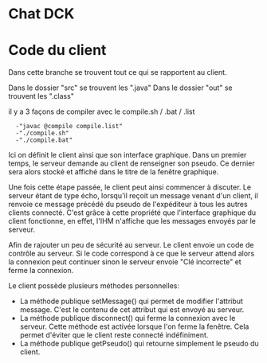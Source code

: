 # Chat DCK

# Code du client

Dans cette branche se trouvent tout ce qui se rapportent au client.

Dans le dossier "src" se trouvent les ".java" 
Dans le dossier "out" se trouvent les ".class"

il y a 3 façons de compiler avec le compile.sh / .bat / .list

      -"javac @compile compile.list"
      -"./compile.sh"
      -"./compile.bat"

Ici on définit le client ainsi que son interface graphique.
Dans un premier temps, le serveur demande au client de renseigner son pseudo. Ce dernier sera alors stocké et affiché dans le titre de la fenêtre graphique.

Une fois cette étape passée, le client peut ainsi commencer à discuter. Le serveur étant de type écho, lorsqu'il reçoit un message venant d'un client, il renvoie ce message précédé du pseudo de l'expéditeur à tous les autres clients connecté. C'est grâce à cette propriété que l'interface graphique du client fonctionne, en effet, l'IHM n'affiche que les messages envoyés par le serveur. 
 
Afin de rajouter un peu de sécurité au serveur. Le client envoie un code de contrôle au serveur.
Si le code correspond à ce que le serveur attend alors la connexion peut continuer sinon le serveur envoie "Clé incorrecte" et ferme la connexion.

Le client possède plusieurs méthodes personnelles:
- La méthode publique setMessage() qui permet de modifier l'attribut message. C'est le contenu de cet attribut qui est envoyé au serveur.
- La méthode publique disconnect() qui ferme la connexion avec le serveur. Cette méthode est activée lorsque l'on ferme la fenêtre. Cela permet d'éviter que le client reste connecté indéfiniment.
- La méthode publique getPseudo() qui retourne simplement le pseudo du client.
